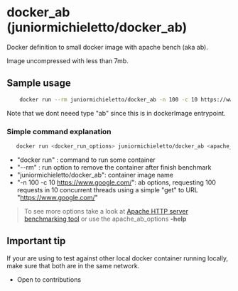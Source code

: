# docker_ab (juniormichieletto/docker_ab)

Docker definition to small docker image with apache bench (aka ab).

Image uncompressed with less than 7mb.

## Sample usage

```bash
    docker run --rm juniormichieletto/docker_ab -n 100 -c 10 https://www.google.com/
```

Note that we dont neeed type "ab" since this is in dockerImage entrypoint.

### Simple command explanation

 ```bash
    docker run <docker_run_options> juniormichieletto/docker_ab <apache_ab_options>
 ```

- "docker run" : command to run some container
- "--rm" : run option to remove the container after finish benchmark
- "juniormichieletto/docker_ab": container image name
- "-n 100 -c 10 https://www.google.com/": ab options, requesting 100 requests in 10 concurrent threads using a simple "get" to URL "https://www.google.com/"

> To see more options take a look at [Apache HTTP server benchmarking tool](https://httpd.apache.org/docs/2.4/programs/ab.html)
> or use the apache_ab_options **-help**

## Important tip

If your are using to test against other local docker container running locally, make sure that both are in the same network.

- Open to contributions
